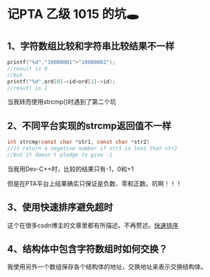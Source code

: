 # 记PTA 乙级 1015 的坑🕳

## 1、字符数组比较和字符串比较结果不一样

```c
printf("%d","10000001">"10000002");
//result is 0
//but
printf("%d",ord[0]->id>ord[1]->id);
//resutl is 1
```

当我转而使用strcmp()时遇到了第二个坑

## 2、不同平台实现的strcmp返回值不一样

```c
int strcmp(const char *str1, const char *str2)
//it return a negetive number if str1 is less than str2
//but it doesn't pledge to give -1
```

当我用Dev-C++时，比较的结果只有-1，0和+1

但是在PTA平台上结果确实只保证是负数、零和正数。坑啊！！！

## 3、使用快速排序避免超时

这个在很多csdn博主的文章里都有所描述。不再赘述。[快速排序](https://blog.csdn.net/MoreWindows/article/details/6684558?spm=1001.2101.3001.6661.1&utm_medium=distribute.pc_relevant_t0.none-task-blog-2%7Edefault%7ECTRLIST%7Edefault-1-6684558-blog-82587933.pc_relevant_aa&depth_1-utm_source=distribute.pc_relevant_t0.none-task-blog-2%7Edefault%7ECTRLIST%7Edefault-1-6684558-blog-82587933.pc_relevant_aa&utm_relevant_index=1)

## 4、结构体中包含字符数组时如何交换？

我使用另外一个数组保存各个结构体的地址，交换地址来表示交换结构体。
